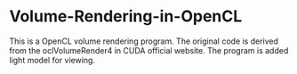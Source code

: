 # Volume-Rendering-in-OpenCL
This is a OpenCL volume rendering program. The original code is derived from the oclVolumeRender4 in CUDA official website. The program is  added light model for viewing.
